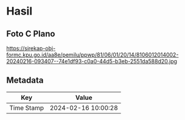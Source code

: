 # Hasil

## Foto C Plano

https://sirekap-obj-formc.kpu.go.id/aa8e/pemilu/ppwp/81/06/01/20/14/8106012014002-20240216-093407--74e1df93-c0a0-44d5-b3eb-2551da588d20.jpg


## Metadata

| Key        | Value               |
| ---------- | ------------------- |
| Time Stamp | 2024-02-16 10:00:28 |



